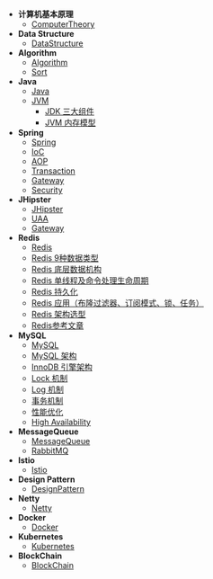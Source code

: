 - **计算机基本原理**
    - [ComputerTheory](ComputerTheory/)
- **Data Structure**
    - [DataStructure](DataStructure/)
- **Algorithm**
    - [Algorithm](Algorithm/)       
    - [Sort](Algorithm/Sort/Sort.md)       
- **Java**
    - [Java](Java/)
    - [JVM](Java/JVM/)
        - [JDK 三大组件](Java/JVM/JDK.md)
        - [JVM 内存模型](Java/JVM/JVM.md)
- **Spring**
    - [Spring](Spring/)  
    - [IoC](Spring/IoC/IoC.md)  
    - [AOP](Spring/AOP/AOP.md)  
    - [Transaction](Spring/Transaction/Transaction.md)  
    - [Gateway](Spring/Gateway/Gateway.md)  
    - [Security](Spring/Security/Security.md)  
- **JHipster**
    - [JHipster](JHipster/)       
    - [UAA](JHipster/UAA/UAA.md)       
    - [Gateway](JHipster/Gateway/Gateway.md)       
- **Redis**
    - [Redis](Redis/)
    - [Redis 9种数据类型](Redis/DataType.md)
    - [Redis 底层数据机构](Redis/DataStructure.md)
    - [Redis 单线程及命令处理生命周期](Redis/IO&CommandLifeCycle.md)
    - [Redis 持久化](Redis/AOF&RDB.md)
    - [Redis 应用（布隆过滤器、订阅模式、锁、任务）](Redis/Application.md)
    - [Redis 架构选型](Redis/Framework.md)
    - [Redis参考文章](Redis/Refereneces.md)
- **MySQL**
    - [MySQL](MySQL/)
    - [MySQL 架构](MySQL/Structure/Structure.md)    
    - [InnoDB 引擎架构](MySQL/InnoDB/InnoDB.md)    
    - [Lock 机制](MySQL/Lock/Lock.md)    
    - [Log 机制](MySQL/Log/Log.md)    
    - [事务机制](MySQL/Transaction/Transaction.md)    
    - [性能优化](MySQL/Optimization/Optimization.md)    
    - [High Availability](MySQL/HA/HighAvailability.md)    
- **MessageQueue**
    - [MessageQueue](MessageQueue/)
    - [RabbitMQ](MessageQueue/RabbitMQ/RabbitMQ.md)
- **Istio**
    - [Istio](Istio/)                    
- **Design Pattern**
    - [DesignPattern](DesignPattern/)   
- **Netty**
    - [Netty](Netty/)
- **Docker**
    - [Docker](Docker/)    
- **Kubernetes**
    - [Kubernetes](Kubernetes/)    
- **BlockChain**
    - [BlockChain](BlockChain/)     
